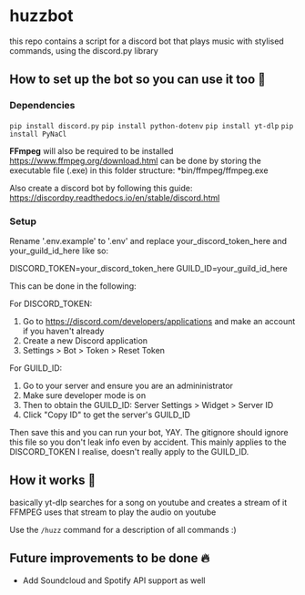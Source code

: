 # huzzbot
this repo contains a script for a discord bot that plays music with stylised commands, using the discord.py library

## How to set up the bot so you can use it too 🐸
### Dependencies ###
`pip install discord.py`
`pip install python-dotenv`
`pip install yt-dlp`
`pip install PyNaCl`

**FFmpeg** will also be required to be installed https://www.ffmpeg.org/download.html
can be done by storing the executable file (.exe) in this folder structure: *bin/ffmpeg/ffmpeg.exe

Also create a discord bot by following this guide: https://discordpy.readthedocs.io/en/stable/discord.html

### Setup ###

Rename '.env.example' to '.env' and replace your_discord_token_here and your_guild_id_here like so:

DISCORD_TOKEN=your_discord_token_here
GUILD_ID=your_guild_id_here

This can be done in the following:

For DISCORD_TOKEN: 
1. Go to https://discord.com/developers/applications and make an account if you haven't already
2. Create a new Discord application
3. Settings > Bot > Token > Reset Token

For GUILD_ID:
1. Go to your server and ensure you are an admininistrator
2. Make sure developer mode is on 
3. Then to obtain the GUILD_ID: Server Settings > Widget > Server ID
4. Click "Copy ID" to get the server's GUILD_ID

Then save this and you can run your bot, YAY.
The gitignore should ignore this file so you don't leak info even by accident. 
This mainly applies to the DISCORD_TOKEN I realise, doesn't really apply to the GUILD_ID.

## How it works 🦀
basically yt-dlp searches for a song on youtube and creates a stream of it
FFMPEG uses that stream to play the audio on youtube

Use the `/huzz` command for a description of all commands :)

## Future improvements to be done 🔥
- Add Soundcloud and Spotify API support as well
